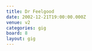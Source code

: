 ```yaml
---
title: Dr Feelgood
date: 2002-12-21T19:00:00.000Z
venue: v2
categories: gig
board: 8
layout: gig
---
```

